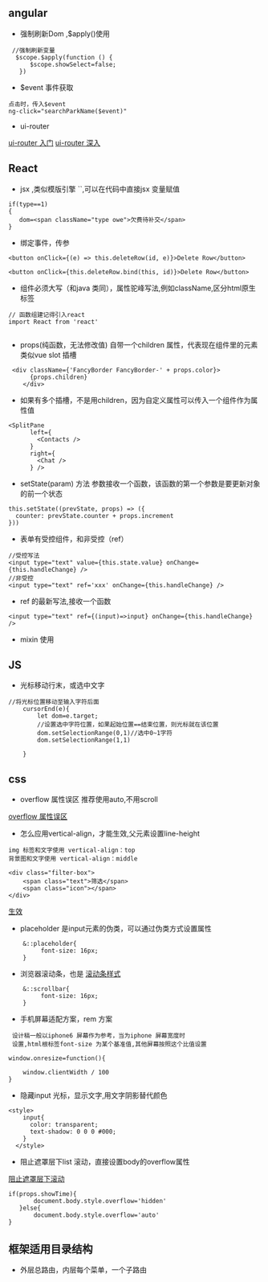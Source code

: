 
## angular 

- 强制刷新Dom ,$apply()使用 
``` 
 //强制刷新变量
  $scope.$apply(function () {
      $scope.showSelect=false;
   })

```
- $event 事件获取

``` 
点击时，传入$event
ng-click="searchParkName($event)"

```

- ui-router

[ui-router 入门](https://www.cnblogs.com/VictorYe/p/7099165.html)
[ui-router 深入](https://www.cnblogs.com/haogj/p/4885928.html)




## React 

- jsx ,类似模版引擎 ``,可以在代码中直接jsx 变量赋值

``` 
if(type==1)
{
   dom=<span className="type owe">欠费待补交</span>
}
```

- 绑定事件，传参

``` 
<button onClick={(e) => this.deleteRow(id, e)}>Delete Row</button>

<button onClick={this.deleteRow.bind(this, id)}>Delete Row</button>

```

- 组件必须大写（和java 类同），属性驼峰写法,例如className,区分html原生标签

``` 
// 函数组建记得引入react
import React from 'react' 


```

- props(纯函数，无法修改值) 自带一个children 属性，代表现在组件里的元素
类似vue slot 插槽
``` 
 <div className={'FancyBorder FancyBorder-' + props.color}>
      {props.children}
    </div>

```

- 如果有多个插槽，不是用children，因为自定义属性可以传入一个组件作为属性值 

``` 
<SplitPane
      left={
        <Contacts />
      }
      right={
        <Chat />
      } />
```

- setState(param) 方法 参数接收一个函数，该函数的第一个参数是要更新对象
的前一个状态

``` 
this.setState((prevState, props) => ({
  counter: prevState.counter + props.increment
}))
```

- 表单有受控组件，和非受控（ref）
 
 ``` 
 //受控写法
 <input type="text" value={this.state.value} onChange={this.handleChange} />
 //非受控
 <input type="text" ref='xxx' onChange={this.handleChange} />
 
 ```

- ref 的最新写法,接收一个函数
``` 
<input type="text" ref={(input)=>input} onChange={this.handleChange} />

```
- mixin 使用



## JS 
- 光标移动行末，或选中文字
``` 
//将光标位置移动至输入字符后面
    cursorEnd(e){
        let dom=e.target;
        //设置选中字符位置，如果起始位置==结束位置，则光标就在该位置
        dom.setSelectionRange(0,1)//选中0~1字符
        dom.setSelectionRange(1,1)

    }

```

## css 
 - overflow 属性误区 推荐使用auto,不用scroll

[overflow 属性误区](http://www.w3school.com.cn/cssref/pr_pos_overflow.asp)

 - 怎么应用vertical-align，才能生效,父元素设置line-height
 
 ``` 
 img 标签和文字使用 vertical-align：top
 背景图和文字使用 vertical-align：middle
 
 <div class="filter-box">
     <span class="text">筛选</span>
     <span class="icon"></span>
 </div>
 
 ```
 
 [生效](https://blog.csdn.net/diudiu5201/article/details/54666809)
 
 - placeholder 是input元素的伪类，可以通过伪类方式设置属性
 ``` 
     &::placeholder{
          font-size: 16px;
     }
 ```
 - 浏览器滚动条，也是
 [滚动条样式](https://www.cnblogs.com/yclblog/p/6806496.html)
  ``` 
      &::scrollbar{
           font-size: 16px;
      }
  ```
  
- 手机屏幕适配方案，rem 方案

 ``` 
  设计稿一般以iphone6 屏幕作为参考，当为iphone 屏幕宽度时
  设置,html根标签font-size 为某个基准值,其他屏幕按照这个比值设置
  
 window.onresize=function(){
     
     window.clientWidth / 100 
 }
 
 ```
 - 隐藏input 光标，显示文字,用文字阴影替代颜色
    
 ``` 
 <style>
     input{
       color: transparent;
       text-shadow: 0 0 0 #000;
     }
   </style>
 ```
 - 阻止遮罩层下list 滚动，直接设置body的overflow属性
 
 [阻止遮罩层下滚动](https://www.cnblogs.com/licf/p/4691556.html)
 
 ``` 
if(props.showTime){
        document.body.style.overflow='hidden'
    }else{
        document.body.style.overflow='auto'
}
 
 ```
 

 
 
 
 
 ## 框架适用目录结构
 
 - 外层总路由，内层每个菜单，一个子路由
 
 

  
  
 
 
    
 
 
 
